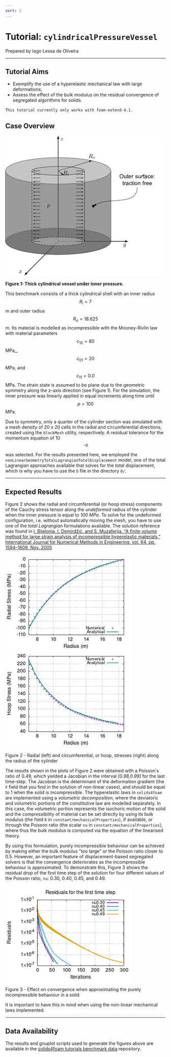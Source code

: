 ```yaml
---
sort: 2
---
```


# Tutorial: `cylindricalPressureVessel`

Prepared by Iago Lessa de Oliveira

---

## Tutorial Aims

- Exemplify the use of a hyperelastic mechanical law with large deformations;
- Assess the effect of the bulk modulus on the residual convergence of
  segregated algorithms for solids.

```warning
This tutorial currently only works with foam-extend-4.1.
```

## Case Overview

![Thick cylindrical vessel](images/cylindrical-pressure-vessel.png)

**Figure 1: Thick cylindrical vessel under inner pressure.**

This benchmark consists of a thick cylindrical shell with an inner radius
$$R_i = 7$$ m and outer radius $$R_o = 18.625$$ m. Its material
is modelled as incompressible with the Mooney-Rivlin law with material
parameters $$c_{10} = 80$$ MPa_, $$c_{01} = 20$$ MPa, and
$$c_{11} = 0.0$$ MPa. The strain state is assumed to be plane due to the
geometric symmetry along the z-axis direction (see Figure 1). For the
simulation, the inner pressure was linearly applied in equal increments along
time until $$p = 100$$ MPa.

Due to symmetry, only a quarter of the cylinder section was simulated with a
mesh density of 20 x 20 cells in the radial and circumferential directions,
created using the `blockMesh` utility, respectively. A residual tolerance for
the momentum equation of 10$$^{-6}$$ was selected. For the results
presented here, we employed the
`nonLinearGeometryTotalLagrangianTotalDisplacement` model, one of the total
Lagrangian approaches available that solves for the _total_ displacement, which
is why you have to use the `D` file in the directory `0/`.

---

## Expected Results

Figure 2 shows the radial and circumferential (or hoop stress) components of the
Cauchy stress tensor along the _undeformed_ radius of the cylinder when the
inner pressure is equal to _100 MPa_. To solve for the undeformed configuration,
i.e. without automatically moving the mesh, you have to use one of the _total
Lagrangian_ formulations available. The solution reference was found in
[I. Bijelonja, I. Demirdžić, and S. Muzaferija, “A finite volume method for
large strain analysis of incompressible hyperelastic materials,” International
Journal for Numerical Methods in Engineering, vol. 64, pp. 1594–1609, Nov.
2005](https://hrcak.srce.hr/206941)

![Radial stress](images/radial-stress.png)
![Hoop stress](images/hoop-stress.png)

Figure 2 - Radial (left) and circumferential, or hoop, stresses (right) along
the radius of the cylinder

The results shown in the plots of Figure 2 were obtained with a Poisson's ratio
of 0.49, which yielded a Jacobian in the interval _[0.98,0.99]_ for the last
time-step. The Jacobian is the determinant of the deformation gradient (the `F`
field that you find in the solution of non-linear cases), and should be equal to
1 when the solid is incompressible. The hyperelastic laws in `solids4foam` are
implemented using a _volumetric decomposition_, where the deviatoric and
volumetric portions of the constitutive law are modelled separately. In this
case, the volumetric portion represents the isochoric motion of the solid and
the compressibility of material can be set directly by using its bulk modulus
(the field `K` in `constant/mechanicalProperties`), if available, or through the
Poisson ratio (the scalar `nu` in `constant/mechanicalProperties`), where thus
the bulk modulus is computed via the equation of the linearised theory.

By using this formulation, purely incompressible behaviour can be achieved by
making either the bulk modulus "too large" or the Poisson ratio closer to 0.5.
However, an important feature of displacement-based segregated solvers is that
the convergence deteriorates as the incompressible behaviour is approximated. To
demonstrate this, Figure 3 shows the residual drop of the first time step of the
solution for four different values of the Poisson ratio, `nu`: 0.30, 0.40, 0.45,
and 0.49.

![Residuals](./images/residuals-plot.png)

Figure 3 - Effect on convergence when approximating the purely incompressible
behaviour in a solid

It is important to have this in mind when using the non-linear mechanical laws
implemented.

---

## Data Availability

The results and gnuplot scripts used to generate the figures above are available
in the
[solids4foam tutorials benchmark
data](https://github.com/solids4foam/solids4foam-tutorials-benchmark-data)
repository.
